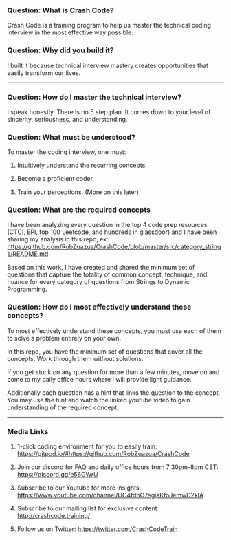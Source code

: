 ### Question: What is Crash Code?

Crash Code is a training program to help us master the technical coding interview in the most effective way possible.

### Question: Why did you build it?

I built it because technical interview mastery creates opportunities that easily transform our lives.

---

### Question: How do I master the technical interview?

I speak honestly. There is no 5 step plan. It comes down to your level of sincerity, seriousness, and understanding.

### Question: What must be understood?

To master the coding interview, one must:

1. Intuitively understand the recurring concepts.

2. Become a proficient coder. 

3. Train your perceptions. (More on this later)

### Question: What are the required concepts

I have been analyzing every question in the top 4 code prep resources (CTCI, EPI, top 100 Leetcode, and hundreds in glassdoor) and I have been sharing my analysis in this repo, ex: https://github.com/RobZuazua/CrashCode/blob/master/src/category_strings/README.md

Based on this work, I have created and shared the minimum set of questions that capture the totality of common concept, technique, and nuance for every category of questions from Strings to Dynamic Programming.

### Question: How do I most effectively understand these concepts?

To most effectively understand these concepts, you must use each of them to solve a problem entirely on your own.

In this repo, you have the minimum set of questions that cover all the concepts. Work through them without solutions.

If you get stuck on any question for more than a few minutes, move on and come to my daily office hours where I will provide light guidance. 

Additionally each question has a hint that links the question to the concept. You may use the hint and watch the linked youtube video to gain understanding of the required concept. 

---

### Media Links

1. 1-click coding environment for you to easily train: https://gitpod.io/#https://github.com/RobZuazua/CrashCode

2. Join our discord for FAQ and daily office hours from 7:30pm-8pm CST: https://discord.gg/e56GWrU

3. Subscribe to our Youtube for more insights: https://www.youtube.com/channel/UC4fdhO7egjaKfoJemwD2kIA

4. Subscribe to our mailing list for exclusive content: http://crashcode.training/

5. Follow us on Twitter: https://twitter.com/CrashCodeTrain
